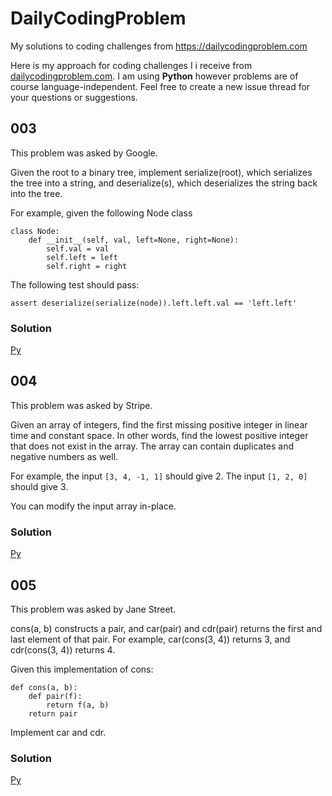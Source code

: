 # DailyCodingProblem
My solutions to coding challenges from https://dailycodingproblem.com

Here is my approach for coding challenges I i receive from [dailycodingproblem.com](http://dailycodingproblem.com). I am using **Python** however problems are of course language-independent. Feel free to create a new issue thread for your questions or suggestions.

## 003
This problem was asked by Google.

Given the root to a binary tree, implement serialize(root), which serializes the tree into a string, and deserialize(s), which deserializes the string back into the tree.

For example, given the following Node class
```
class Node:
    def __init__(self, val, left=None, right=None):
        self.val = val
        self.left = left
        self.right = right
```
The following test should pass:

```node = Node('root', Node('left', Node('left.left')), Node('right'))
assert deserialize(serialize(node)).left.left.val == 'left.left'
```

### Solution
[Py](solutions/question3.py)


## 004
This problem was asked by Stripe.

Given an array of integers, find the first missing positive integer in linear time and constant space. In other words, find the lowest positive integer that does not exist in the array. The array can contain duplicates and negative numbers as well.

For example, the input `[3, 4, -1, 1]` should give 2. The input `[1, 2, 0]` should give 3.

You can modify the input array in-place.

### Solution
[Py](solutions/question4.py)


## 005


This problem was asked by Jane Street.

cons(a, b) constructs a pair, and car(pair) and cdr(pair) returns the first and last element of that pair. For example, car(cons(3, 4)) returns 3, and cdr(cons(3, 4)) returns 4.

Given this implementation of cons:
```
def cons(a, b):
    def pair(f):
        return f(a, b)
    return pair
```
Implement car and cdr.
### Solution
[Py](solutions/question5.py)

